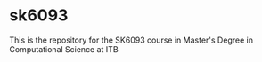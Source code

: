 # sk6093
This is the repository for the SK6093 course in Master's Degree in Computational Science at ITB
